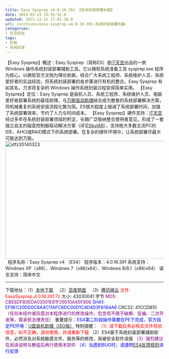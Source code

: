 ```yaml
---
title: Easy Sysprep v4.0.16.391 【系统封装部署利器】
date: 2014-03-23 19:35:52.0
updated: 2021-12-22 17:01:20.0
url: /archives/easy-sysprep-v4-0-16-391-系统封装部署利器
categories: 
- 生活百态
tags: 
- 封装
- 系统封装
---
```


【Easy Sysprep】概述：Easy Sysprep（简称ES）是<a href="http://bbs.itiankong.com/" target="_blank" rel="nofollow">IT天空</a>出品的一款 Windows 操作系统封装部署辅助工具。它以微软系统准备工具 sysprep.exe 程序为核心，以微软官方文档为理论依据，结合广大系统工程师、系统维护人员、系统爱好者的实战经验，将系统封装部署的各步骤进行有机的整合。Easy Sysprep 有如其名，力求将复杂的 Windows 操作系统封装过程变得简单实用。
【Easy Sysprep】定位：Easy Sysprep 是装机人员、系统工程师、系统维护人员、电脑爱好者部署系统的最佳助理，与<a href="http://www.itiankong.com/redirect.php?id=wandrv&amp;page=detail" target="_blank" rel="nofollow">万能驱动助理</a>结合成为整套的系统部署解决方案，将机械重复的系统安装流程化繁为简。ES很大程度上缩减了系统部署时间，加强了系统部署效率，节约了人力与时间成本。
【Easy Sysprep】硬件支持：<a href="http://bbs.itiankong.com/" target="_blank" rel="nofollow">IT天空</a>经过多年在系统封装部署领域的积淀，长期广泛吸纳整合使用者意见，形成了一套独立自主的磁盘控制器驱动解决方案（详见<a href="http://www.itiankong.com/redirect.php?id=skyiar&amp;page=detail" target="_blank" rel="nofollow">SkyIAR</a>），支持绝大多数主流PC的IDE、AHCI或RAID模式下的系统部署。在复杂的硬件环境中，让系统部署尽最大可能达到万能。
<a href="http://www.kl357.com/blog/wp-content/uploads/2014/03/xtfz20140323.jpg"><img class="alignnone size-full wp-image-511" alt="xtfz20140323" src="http://www.kl357.com/blog/wp-content/uploads/2014/03/xtfz20140323.jpg" width="552" height="373" /></a>
&nbsp;
程序名称：Easy Sysprep v4 （ES4）
程序版本：4.0.16.391
系统支持：Windows XP（x86）、Windows 7（x86/x64）、Windows 8/8.1（x86/x64）
语言支持：简体中文
<hr />
下载地址：（1）<a href="http://download.itiankong.com/?name=es4&amp;ver=4.0.16.391" target="_blank" rel="nofollow">本地下载</a>   （2）<a href="http://pan.baidu.com/s/1qWuadHU" target="_blank" rel="nofollow">百度网盘</a>   （3）<a href="http://url.cn/PAtsPg" target="_blank" rel="nofollow">腾讯微云</a>
<span style="color: #ff0000;">文件: EasySysprep_4.0.16.391.7z</span>
大小: 43030041 字节
<span style="color: #800080;">MD5: CBE8DFB0EDA03501E81F29510A45F906</span>
<span style="color: #0000ff;">SHA1: EF9EC20DD0C6A4C11AFC6DC00D1C4D403F6184A6</span>
CRC32: 41CCDB10
<span style="color: #800080;">（任何未经作者同意对本程序进行的修改操作，包含但不限于破解、反编、二次开发等，需承担法律责任）</span>
重要提示：<span style="color: #0000ff;">ES4第二阶段操作需要在PE下完成，官方指定PE环境：</span><a href="http://www.itiankong.com/redirect.php?id=usbzl&amp;page=detail" target="_blank" rel="nofollow">U盘装机助理（ISO版）</a>
特别提醒：
<span style="color: #ff0000;">（1）请下载后务必核实文件校验信息，如不正确，请勿使用，并请重新下载</span>
（2）ES4属于系统封装部署辅助软件，必然涉及对系统敏感文件、服务等的修改，易被安全软件误报
<span style="color: #800080;">（3）强烈建议在阅读说明与教程后再行使用本软件</span>
<span style="color: #0000ff;">（4）当遇到BUG时，请遵照<a href="http://bbs.itiankong.com/thread-264299-1-1.html" target="_blank" rel="nofollow">ES4反馈规则</a>进行反馈</span>